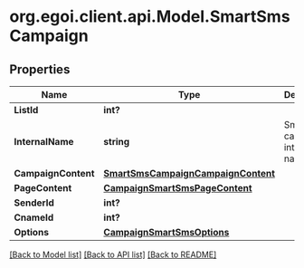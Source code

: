 # org.egoi.client.api.Model.SmartSmsCampaign
## Properties

Name | Type | Description | Notes
------------ | ------------- | ------------- | -------------
**ListId** | **int?** |  | 
**InternalName** | **string** | Smart SMS campaign internal name | 
**CampaignContent** | [**SmartSmsCampaignCampaignContent**](SmartSmsCampaignCampaignContent.md) |  | 
**PageContent** | [**CampaignSmartSmsPageContent**](CampaignSmartSmsPageContent.md) |  | 
**SenderId** | **int?** |  | [optional] 
**CnameId** | **int?** |  | [optional] 
**Options** | [**CampaignSmartSmsOptions**](CampaignSmartSmsOptions.md) |  | [optional] 

[[Back to Model list]](../README.md#documentation-for-models) [[Back to API list]](../README.md#documentation-for-api-endpoints) [[Back to README]](../README.md)

